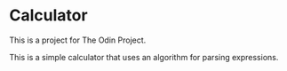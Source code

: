 # Calculator

This is a project for The Odin Project.

This is a simple calculator that uses an algorithm for parsing expressions. 
